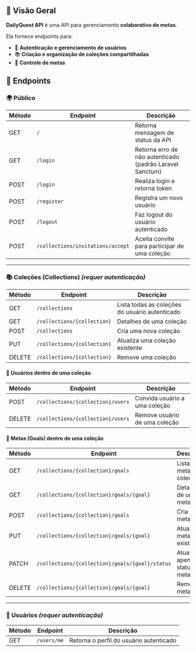## 📖 Visão Geral

**DailyQuest API** é uma API para gerenciamento **colaborativo de metas**.

Ela fornece endpoints para:  
- 🔑 **Autenticação e gerenciamento de usuários**  
- 📚 **Criação e organização de coleções compartilhadas**
- 🎯 **Controle de metas**

## 🔗 Endpoints

### 🌍 Público
| Método | Endpoint       | Descrição |
|--------|---------------|------------|
| GET    | `/`           | Retorna mensagem de status da API |
| GET    | `/login`      | Retorna erro de não autenticado (padrão Laravel Sanctum) |
| POST   | `/login`      | Realiza login e retorna token |
| POST   | `/register`   | Registra um novo usuário |
| POST   | `/logout`     | Faz logout do usuário autenticado |
| POST   | `/collections/invitations/accept` | Aceita convite para participar de uma coleção |

---

### 📚 Coleções (Collections) *(requer autenticação)*
| Método | Endpoint                        | Descrição |
|--------|---------------------------------|------------|
| GET    | `/collections`                  | Lista todas as coleções do usuário autenticado |
| GET    | `/collections/{collection}`     | Detalhes de uma coleção |
| POST   | `/collections`                  | Cria uma nova coleção |
| PUT    | `/collections/{collection}`     | Atualiza uma coleção existente |
| DELETE | `/collections/{collection}`     | Remove uma coleção |

#### 👥 Usuários dentro de uma coleção
| Método | Endpoint                                | Descrição |
|--------|------------------------------------------|------------|
| POST   | `/collections/{collection}/users`        | Convida usuário a uma coleção |
| DELETE | `/collections/{collection}/users`        | Remove usuário de uma coleção |

#### 🎯 Metas (Goals) dentro de uma coleção
| Método | Endpoint                                          | Descrição |
|--------|--------------------------------------------------|------------|
| GET    | `/collections/{collection}/goals`                | Lista metas da coleção |
| GET    | `/collections/{collection}/goals/{goal}`         | Detalhes de uma meta |
| POST   | `/collections/{collection}/goals`                | Cria nova meta |
| PUT    | `/collections/{collection}/goals/{goal}`         | Atualiza meta existente |
| PATCH  | `/collections/{collection}/goals/{goal}/status`  | Atualiza apenas o status da meta |
| DELETE | `/collections/{collection}/goals/{goal}`         | Remove meta |

---

### 👤 Usuários *(requer autenticação)*
| Método | Endpoint     | Descrição |
|--------|--------------|------------|
| GET    | `/users/me`  | Retorna o perfil do usuário autenticado |
